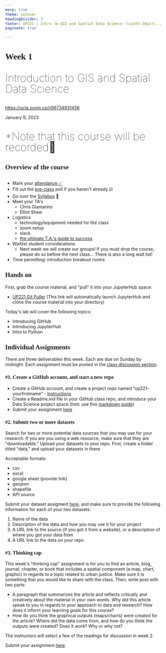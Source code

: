 ```yaml
---
marp: true
theme: uncover
headingDivider: 3
footer: UP221 | Intro to GIS and Spatial Data Science ![width:30px](../images/yoh%20with%20globe.png)
paginate: true

---
```


<style>
small {font-size:0.6em}
.small {font-size:0.6em}
medium {font-size:0.9em}
.medium {font-size:0.9em}
large {font-size:2em}
.large {font-size:2em}
xlarge {font-size:4em}
.xlarge {font-size:4em}
gray {padding:20px;background-color:whitesmoke;font-weight:800}
plum {padding:20px;background-color:plum;line-height:3}
.gray {padding:20px;background-color:whitesmoke;line-height:3}
.plum {padding:20px;background-color:plum;line-height:3}

xl { font-size:2.5em;font-weight:100;line-height:1}
h1,h2,h3,h4,h5{font-family:serif}
section {font-size:2em;font-weight:300;}

</style>

# Week 1

<xl>

Introduction to GIS and Spatial Data Science

</xl>

https://ucla.zoom.us/j/96734931456

January 9, 2023



##
<xl>

*Note that this course will be recorded🎥

</xl>

##   Overview of the course
##

* Mark your [attendance ✅](https://docs.google.com/spreadsheets/d/1AyNdt5qhkWFIkaGcKBVB3rexTgRLfv-Wx7GqY3LPnGA/edit?usp=sharing) 
* Fill out the [pre-class](https://forms.gle/f8ZXLgNbvFawt6cw5) poll if you haven't already ☑️
* Go over the [Syllabus](https://github.com/yohman/23W-UP221) 📜
* Meet your TA's
  * Chris Giamarino
  * Elliot Shaw
* Logistics
   * technology/equipment needed for the class
   * zoom setup
   * slack
   * [the ultimate T.A.'s guide to success](https://docs.google.com/document/d/14fz3iSSb76PDiyqY8ZGDpao3umKMgvvR5NtvQwOsJao/edit)
* Waitlist student considerations
  * Next week we will create our groups! If you must drop the course, please do so before the next class... There is also a long wait list!
* Time permitting: introduction breakout rooms

## Hands on

First, grab the course material, and "pull" it into your JupyterHub space:

* [UP221 Git Puller](https://jupyter.idre.ucla.edu/hub/user-redirect/git-pull?repo=https%3A%2F%2Fgithub.com%2Fyohman%2F23W-UP221&urlpath=lab%2Ftree%2F23W-UP221%2F&branch=main) (This link will automatically launch JupyterHub and clone the course material into your directory)

Today's lab will cover the following topics:

*   Introducing GitHub
*   Introducing JupyterHub
*   Intro to Python

## Individual Assignments

There are three deliverables this week. Each are due on Sunday by midnight. Each assignment must be posted in the [class discussion section](https://github.com/yohman/23W-UP221/discussions).

### #1. Create a GitHub account, and start a new repo

*   Create a GitHub account, and create a project repo named “up221-yourfirstname” - [Instructions](../../Git%20related/02%20-%20Create%20your%20class%20repo.md)
*   Create a Readme.md file in your GitHub class repo, and introduce your Data Science project space (hint: use this [markdown guide](https://guides.github.com/features/mastering-markdown/))
*  Submit your assignment [here](https://github.com/yohman/23W-UP221/discussions/1)

### #2. Submit two or more datasets
Search for two or more potential data sources that you may use for your research. If you are you using a web resource, make sure that they are "downloadable." Upload your datasets to your repo. First, create a folder titled "data," and upload your datasets in there.

Acceptable formats:
- csv
- excel
- google sheet (provide link)
- geojson
- shapefile
- API source

Submit your dataset assigment [here](https://github.com/yohman/23W-UP221/discussions/2), and make sure to provide the following information for each of your two datasets:

1. Name of the data
1. Description of the data and how you may use it for your project
1. A URL link to the source (if you got it from a website), or a description of where you got your data from
1. A URL link to the data on your repo

### #3. Thinking cap 
This week's "thinking cap" assignment is for you to find an article, blog, journal, chapter, or book that includes a spatial component (a map, chart, graphic) in regards to a topic related to urban justice. Make sure it is something that you would like to share with the class. Then, write post with two parts:

- A paragraph that summarizes the article and reflects critically and creatively about the material in your own words. Why did this article speak to you in regards to your approach to data and research? How does it inform your learning goals for this course? 
- How do you think the graphical outputs (maps/charts) were created for the article? Where did the data come from, and how do you think the outputs were created? Does it *work*? Why or why not?

The instructors will select a few of the readings for discussion in week 2.

Submit your assignment [here](https://github.com/yohman/23W-UP221/discussions/3).

